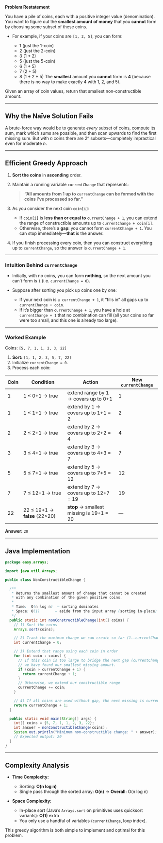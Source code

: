 **Problem Restatement**

You have a pile of coins, each with a positive integer value (denomination). You want to figure out the **smallest amount of money** that you **cannot** form by choosing some subset of these coins.

* For example, if your coins are `[1, 2, 5]`, you can form:

  * 1 (just the 1-coin)
  * 2 (just the 2-coin)
  * 3 (1 + 2)
  * 5 (just the 5-coin)
  * 6 (1 + 5)
  * 7 (2 + 5)
  * 8 (1 + 2 + 5)
    The **smallest** amount you **cannot** form is **4** (because there is no way to make exactly 4 with 1, 2, and 5).

Given an array of coin values, return that smallest non-constructible amount.

---

## Why the Naïve Solution Fails

A brute-force way would be to generate *every* subset of coins, compute its sum, mark which sums are possible, and then scan upwards to find the first missing sum. But with *n* coins there are 2ⁿ subsets—completely impractical even for moderate *n*.

---

## Efficient Greedy Approach

1. **Sort the coins** in **ascending** order.
2. Maintain a running variable `currentChange` that represents:

   > **“All amounts from 1 up to `currentChange` can be formed with the coins I’ve processed so far.”**
3. As you consider the next coin `coin[i]`:

   * If `coin[i]` is **less than or equal to** `currentChange + 1`,
     you can extend the range of constructible amounts up to `currentChange + coin[i]`.
   * Otherwise, there’s a **gap**: you cannot form `currentChange + 1`. You can stop immediately—**that** is the answer.
4. If you finish processing every coin, then you can construct everything up to `currentChange`, so the answer is `currentChange + 1`.

---

### Intuition Behind `currentChange`

* Initially, with no coins, you can form **nothing**, so the next amount you can’t form is `1` (i.e. `currentChange = 0`).
* Suppose after sorting you pick up coins one by one:

  * If your next coin is `≤ currentChange + 1`, it “fills in” all gaps up to `currentChange + coin`.
  * If it’s bigger than `currentChange + 1`, you have a hole at `currentChange + 1` that no combination can fill (all your coins so far were too small, and this one is already too large).

---

### Worked Example

Coins: `[5, 7, 1, 1, 2, 3, 22]`

1. **Sort:** `[1, 1, 2, 3, 5, 7, 22]`
2. Initialize `currentChange = 0`.
3. Process each coin:

| Coin | Condition                     | Action                                   | New `currentChange` |
| ---- | ----------------------------- | ---------------------------------------- | ------------------- |
| 1    | 1 ≤ 0+1 → true                | extend range by 1 → covers up to 0+1     | 1                   |
| 1    | 1 ≤ 1+1 → true                | extend by 1 → covers up to 1+1 = 2       | 2                   |
| 2    | 2 ≤ 2+1 → true                | extend by 2 → covers up to 2+2 = 4       | 4                   |
| 3    | 3 ≤ 4+1 → true                | extend by 3 → covers up to 4+3 = 7       | 7                   |
| 5    | 5 ≤ 7+1 → true                | extend by 5 → covers up to 7+5 = 12      | 12                  |
| 7    | 7 ≤ 12+1 → true               | extend by 7 → covers up to 12+7 = 19     | 19                  |
| 22   | 22 ≤ 19+1 → **false** (22>20) | **stop** → smallest missing is 19+1 = 20 | —                   |

**Answer:** `20`

---

## Java Implementation

```java
package easy.arrays;

import java.util.Arrays;

public class NonConstructibleChange {

  /**
   * Returns the smallest amount of change that cannot be created
   * with any combination of the given positive coins.
   *
   * Time:  O(n log n)  — sorting dominates
   * Space: O(1)       — aside from the input array (sorting in-place)
   */
  public static int nonConstructibleChange(int[] coins) {
    // 1) Sort the coins
    Arrays.sort(coins);

    // 2) Track the maximum change we can create so far (1..currentChange)
    int currentChange = 0;

    // 3) Extend that range using each coin in order
    for (int coin : coins) {
      // If this coin is too large to bridge the next gap (currentChange+1),
      // we have found our smallest missing amount.
      if (coin > currentChange + 1) {
        return currentChange + 1;
      }
      // Otherwise, we extend our constructible range
      currentChange += coin;
    }

    // 4) If all coins are used without gap, the next missing is currentChange+1
    return currentChange + 1;
  }

  public static void main(String[] args) {
    int[] coins = {5, 7, 1, 1, 2, 3, 22};
    int answer = nonConstructibleChange(coins);
    System.out.println("Minimum non-constructible change: " + answer);
    // Expected output: 20
  }
}
```

---

## Complexity Analysis

* **Time Complexity:**

  * Sorting: **O(n log n)**
  * Single pass through the sorted array: **O(n)**
    → **Overall:** O(n log n)

* **Space Complexity:**

  * In-place sort (Java’s `Arrays.sort` on primitives uses quicksort variants): **O(1)** extra
  * You only use a handful of variables (`currentChange`, loop index).

This greedy algorithm is both simple to implement and optimal for this problem.
